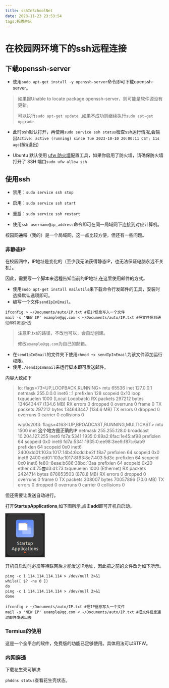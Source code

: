 ```yaml
---
title: sshInSchoolNet
date: 2023-11-23 23:53:54
tags:折腾杂记
---
```


# 在校园网环境下的ssh远程连接

## 下载openssh-server

- 使用`sudo apt-get install -y openssh-server`命令即可下载openssh-server。

> 如果报Unable to locate package openssh-server，则可能是软件源没有更新。
>
> 可以执行`sudo apt-get update `,如果不成功则继续执行`sudo apt-get upgrade` 

- 此时ssh默认打开，再使用`sudo service ssh status`检查ssh运行情况,会输出`Active: active (running) since Tue 2023-10-10 20:00:11 CST; 11s ago`(按q退出)

- Ubuntu 默认使用 [ufw 防火墙](https://linux265.com/news/3793.html)配置工具，如果你启用了防火墙，请确保防火墙打开了 SSH 端口`sudo ufw allow ssh`

## 使用ssh

- 禁用：`sudo service ssh stop`

- 启用：`sudo service ssh start`

- 重启：`sudo service ssh restart`

- 使用`ssh username@ip_address`命令即可在同一局域网下连接到对应计算机。

校园网~~通常~~（我的）是一个局域网，这一点比较方便，但还有一些问题。

### 非静态IP

在校园网中，IP地址是变化的（至少我无法获得静态IP，也无法保证电脑永远不关机）。

因此，需要写一个脚本来远程告知当前的IP地址,在这里使用邮件的方式。

- 使用`sudo apt-get install mailutils`来下载命令行发邮件的工具，安装时选择默认选项即可。
- 编写一个文件`sendIpInEmail`。

```shell
ifconfig > ~/Documents/auto/IP.txt #把IP信息写入一个文件
mail -s 'NEW IP' example@qq.com < ~/Documents/auto/IP.txt #把文件信息通过邮件发送出去
```

> 注意IP.txt的路径，不改也可以，会自动创建。
>
> 修改`example@qq.com`为自己的邮箱。

- 在`sendIpInEmail`的文件夹下使用`chmod +x sendIpInEmail`为该文件添加运行权限。
- 使用`./sendIpInEmail`来运行脚本即可发送邮件。

内容大致如下

> lo: flags=73<UP,LOOPBACK,RUNNING>  mtu 65536
>      inet 127.0.0.1  netmask 255.0.0.0
>      inet6 ::1  prefixlen 128  scopeid 0x10<host>
>      loop  txqueuelen 1000  (Local Loopback)
>      RX packets 297212  bytes 134643447 (134.6 MB)
>      RX errors 0  dropped 0  overruns 0  frame 0
>      TX packets 297212  bytes 134643447 (134.6 MB)
>      TX errors 0  dropped 0 overruns 0  carrier 0  collisions 0
>
> wlp0s20f3: flags=4163<UP,BROADCAST,RUNNING,MULTICAST>  mtu 1500
>      inet **这个地方是正确的IP** netmask 255.255.128.0  broadcast 10.204.127.255
>      inet6 fd7a:5341:1935:0:89a2:6fac:1e45:af98  prefixlen 64  scopeid 0x0<global>
>      inet6 fd7a:5341:1935:0:ee98:3ee9:f87c:6ab9  prefixlen 64  scopeid 0x0<global>
>      inet6 2400:dd01:103a:1017:14b4:6cdd:be2f:f8a7  prefixlen 64  scopeid 0x0<global>
>      inet6 2400:dd01:103a:1017:8f63:8e7:403:5d3c  prefixlen 64  scopeid 0x0<global>
>      inet6 fe80::8eae:b686:38bd:13aa  prefixlen 64  scopeid 0x20<link>
>      ether c4:75:ab:d3:d1:73  txqueuelen 1000  (Ethernet)
>      RX packets 2424714  bytes 878853503 (878.8 MB)
>      RX errors 0  dropped 0  overruns 0  frame 0
>      TX packets 308007  bytes 70057896 (70.0 MB)
>      TX errors 0  dropped 0 overruns 0  carrier 0  collisions 0

但还需要让发送自动进行。

打开**StartupApplications**,如下图所示,点击**add**即可开机自启动。

![image-20231010224932555](./sshInSchoolNet.assets/image-20231010224932555.png)

开机自启动时必须等待联网后才能发送IP地址，因此把之前的文件改为如下所示。

```shell
ping -c 1 114.114.114.114 > /dev/null 2>&1
while([ $? -ne 0 ])
do
ping -c 1 114.114.114.114 > /dev/null 2>&1
done

ifconfig > ~/Documents/auto/IP.txt #把IP信息写入一个文件
mail -s 'NEW IP' example@qq.com < ~/Documents/auto/IP.txt #把文件信息通过邮件发送出去
```

### Termius的使用

这是一个全平台的软件，免费版的功能已足够使用。具体用法可以STFW。

### 内网穿透

下载花生壳可解决

`phddns status`查看花生壳状态。
